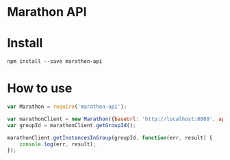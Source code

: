 # Marathon API

# Install

`npm install --save marathon-api`

# How to use

```javascript
var Marathon = require('marathon-api');

var marathonClient = new Marathon({baseUrl: 'http://localhost:8080', appId: 'api.domain.com'});
var groupId = marathonClient.getGroupId();

marathonClient.getInstancesInGroup(groupId, function(err, result) {
    console.log(err, result);
});

```
